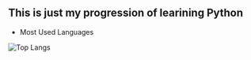 ## This is just my progression of learining Python
-  Most Used Languages 

![Top Langs](https://github-readme-stats.vercel.app/api/top-langs/?username=Oosecurity&langs_count=8)
